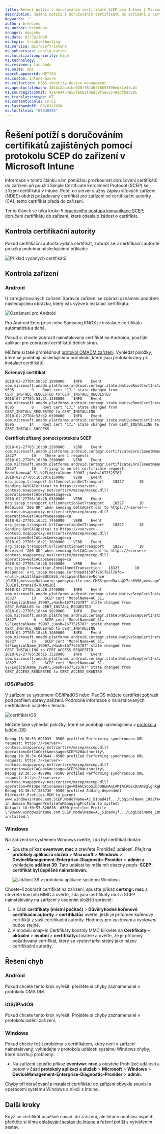 ```yaml
---
title: Řešení potíží s doručováním certifikátů SCEP pro Intune | Microsoft Docs
description: Řešení potíží s doručováním certifikátu do zařízení z certifikační autority při použití profilů certifikátů SCEP s Intune k nasazení certifikátů.
keywords: ''
author: brenduns
ms.author: brenduns
manager: dougeby
ms.date: 01/30/2020
ms.topic: troubleshooting
ms.service: microsoft-intune
ms.subservice: configuration
ms.localizationpriority: high
ms.technology: ''
ms.reviewer: lacranda
ms.suite: ems
search.appverid: MET150
ms.custom: intune-azure
ms.collection: M365-identity-device-management
ms.openlocfilehash: 401bc2abe1be925f78436ff6557896ed51e37cb1
ms.sourcegitcommit: 42a4a4454e56fa681f0ad39f5e585492dfbad286
ms.translationtype: MT
ms.contentlocale: cs-CZ
ms.lasthandoff: 06/03/2020
ms.locfileid: "84330895"
---
```

# <a name="troubleshoot-the-delivery-of-certificates-provisioned-by-scep-to-devices-in-microsoft-intune"></a>Řešení potíží s doručováním certifikátů zajištěných pomocí protokolu SCEP do zařízení v Microsoft Intune

Informace v tomto článku vám pomůžou prozkoumat doručování certifikátů do zařízení při použití Simple Certificate Enrollment Protocol (SCEP) ke zřízení certifikátů v Intune. Poté, co server služby zápisu síťových zařízení (NDES) obdrží požadovaný certifikát pro zařízení od certifikační autority (CA), tento certifikát předá do zařízení.

Tento článek se týká kroku 5 [pracovního postupu komunikace SCEP](troubleshoot-scep-certificate-profiles.md); doručení certifikátu do zařízení, které odeslalo žádost o certifikát.

## <a name="review-the-certification-authority"></a>Kontrola certifikační autority

Pokud certifikační autorita vydala certifikát, zobrazí se v certifikační autoritě položka podobná následujícímu příkladu:

![Příklad vydaných certifikátů](../protect/media/troubleshoot-scep-certificate-delivery/certificate-authority.png)

## <a name="review-the-device"></a>Kontrola zařízení

### <a name="android"></a>Android

U zaregistrovaných zařízení Správce zařízení se zobrazí oznámení podobné následujícímu obrázku, který vás vyzve k instalaci certifikátu:

![Oznámení pro Android](../protect/media/troubleshoot-scep-certificate-delivery/android-notification.png)

Pro Android Enterprise nebo Samsung KNOX je instalace certifikátu automatická a tichá.

Pokud si chcete zobrazit nainstalovaný certifikát na Androidu, použijte aplikaci pro zobrazení certifikátů třetích stran.

Můžete si také prohlédnout [protokol OMADM zařízení](troubleshoot-scep-certificate-profiles.md#logs-for-android-devices). Vyhledat položky, které se podobají následujícímu protokolu, které jsou protokolovány při instalaci certifikátů:

**Kořenový certifikát**:

```
2018-02-27T04:50:52.1890000    INFO    Event     com.microsoft.omadm.platforms.android.certmgr.state.NativeRootCertInstallStateMachine     9595        9    Root cert '17…' state changed from CERT_INSTALL_REQUESTED to CERT_INSTALL_REQUESTED
2018-02-27T04:53:31.1300000    INFO    Event     com.microsoft.omadm.platforms.android.certmgr.state.NativeRootCertInstallStateMachine     9595        0    Root cert '17…' state changed from CERT_INSTALL_REQUESTED to CERT_INSTALLING
2018-02-27T04:53:32.0390000    INFO    Event     com.microsoft.omadm.platforms.android.certmgr.state.NativeRootCertInstallStateMachine     9595       14    Root cert '17…' state changed from CERT_INSTALLING to CERT_INSTALL_SUCCESS
```

**Certifikát zřízený pomocí protokolu SCEP**

```
2018-02-27T05:16:08.2500000    VERB    Event     com.microsoft.omadm.platforms.android.certmgr.CertificateEnrollmentManager    18327       10    There are 1 requests
2018-02-27T05:16:08.2500000    VERB    Event     com.microsoft.omadm.platforms.android.certmgr.CertificateEnrollmentManager    18327       10    Trying to enroll certificate request: ModelName=AC_51…%2FLogicalName_39907…;Hash=1677525787
2018-02-27T05:16:20.6150000    VERB    Event     org.jscep.transport.UrlConnectionGetTransport    18327       10    Sending GetCACert(ca) to https://<server>-contoso.msappproxy.net/certsrv/mscep/mscep.dll?operation=GetCACert&message=ca
2018-02-27T05:16:20.6530000    VERB    Event     org.jscep.transport.UrlConnectionGetTransport    18327       10    Received '200 OK' when sending GetCACert(ca) to https://<server>-contoso.msappproxy.net/certsrv/mscep/mscep.dll?operation=GetCACert&message=ca
2018-02-27T05:16:21.7460000    VERB    Event     org.jscep.transport.UrlConnectionGetTransport    18327       10    Sending GetCACaps(ca) to https://<server>-contoso.msappproxy.net/certsrv/mscep/mscep.dll?operation=GetCACaps&message=ca
2018-02-27T05:16:21.7890000    VERB    Event     org.jscep.transport.UrlConnectionGetTransport    18327       10    Received '200 OK' when sending GetCACaps(ca) to https://<server>-contoso.msappproxy.net/certsrv/mscep/mscep.dll?operation=GetCACaps&message=ca
2018-02-27T05:16:28.0340000    VERB    Event     org.jscep.transaction.EnrollmentTransaction    18327       10    Response: org.jscep.message.CertRep@3150777b[failInfo=<null>,pkiStatus=SUCCESS,recipientNonce=Nonce [GUID],messageData=org.spongycastle.cms.CMSSignedData@27cc8998,messageType=CERT_REP,senderNonce=Nonce [GUID],transId=TRANSID]
2018-02-27T05:16:28.2440000    INFO    Event     com.microsoft.omadm.platforms.android.certmgr.state.NativeScepCertInstallStateMachine    18327       10    SCEP cert 'ModelName=AC_51…%2FLogicalName_39907…;Hash=1677525787' state changed from CERT_ENROLLED to CERT_INSTALL_REQUESTED
2018-02-27T05:18:44.9820000    INFO    Event     com.microsoft.omadm.platforms.android.certmgr.state.NativeScepCertInstallStateMachine    18327        0    SCEP cert 'ModelName=AC_51…%2FLogicalName_39907…;Hash=1677525787' state changed from CERT_INSTALL_REQUESTED to CERT_INSTALLING
2018-02-27T05:18:45.3460000    INFO    Event     com.microsoft.omadm.platforms.android.certmgr.state.NativeScepCertInstallStateMachine    18327       14    SCEP cert 'ModelName=AC_51…%2FLogicalName_39907…;Hash=1677525787' state changed from CERT_INSTALLING to CERT_ACCESS_REQUESTED
2018-02-27T05:20:15.3520000    INFO    Event     com.microsoft.omadm.platforms.android.certmgr.state.NativeScepCertInstallStateMachine    18327       21    SCEP cert 'ModelName=AC_51…%2FLogicalName_39907…;Hash=1677525787' state changed from CERT_ACCESS_REQUESTED to CERT_ACCESS_GRANTED
```

### <a name="iosipados"></a>iOS/iPadOS

V zařízení se systémem iOS/iPadOS nebo iPadOS můžete certifikát zobrazit pod profilem správy zařízení. Podrobné informace o nainstalovaných certifikátech najdete v tématu.

![certifikát iOS](../protect/media/troubleshoot-scep-certificate-delivery/ios-certificate.png)

Můžete také vyhledat položky, které se podobají následujícímu v [protokolu ladění iOS](troubleshoot-scep-certificate-profiles.md#logs-for-ios-and-ipados-devices):

```
Debug 18:30:53.691033 -0500 profiled Performing synchronous URL request: https://<server>-contoso.msappproxy.net/certsrv/mscep/mscep.dll?operation=GetCACert&message=SCEP%20Authority\  
Debug 18:30:54.640644 -0500 profiled Performing synchronous URL request: https://<server>-contoso.msappproxy.net/certsrv/mscep/mscep.dll?operation=GetCACaps&message=SCEP%20Authority\ 
Debug 18:30:55.487908 -0500 profiled Performing synchronous URL request: https://<server>-contoso.msappproxy.net/certsrv/mscep/mscep.dll?operation=PKIOperation&message=MIAGCSqGSIb3DQEHAqCAMIACAQExDzANBglghkgBZQMEAgMFADCABgkqhkiG9w0BBwGggCSABIIZfzCABgkqhkiG9w0BBwOggDCAAgEAMYIBgjCCAX4CAQAwZjBPMRUwEwYKCZImiZPyLGQBGRYFbG9jYWwxHDAaBgoJkiaJk/IsZAEZFgxmb3VydGhjb2ZmZWUxGDAWBgNVBAMTD0ZvdXJ0aENvZmZlZSBDQQITaAAAAAmaneVjEPlcTwAAAAAACTANBgkqhkiG9w0BAQEFAASCAQCqfsOYpuBToerQLkw/tl4tH9E+97TBTjGQN9NCjSgb78fF6edY0pNDU+PH4RB356wv3rfZi5IiNrVu5Od4k6uK4w0582ZM2n8NJFRY7KWSNHsmTIWlo/Vcr4laAtq5rw+CygaYcefptcaamkjdLj07e/Uk4KsetGo7ztPVjSEFwfRIfKv474dLDmPqp0ZwEWRQG 
Debug 18:30:57.285730 -0500 profiled Adding dependent Microsoft.Profiles.MDM to parent www.windowsintune.com.SCEP.ModelName=AC_51bad41f.../LogicalName_1892fe4c...;Hash=-912418295 in domain ManagedProfileToManagingProfile to system\ 
Default 18:30:57.320616 -0500 profiled Profile \'93www.windowsintune.com.SCEP.ModelName=AC_51bad41f.../LogicalName_1892fe4c...;Hash=-912418295\'94 installed.\ 
```

### <a name="windows"></a>Windows

Na zařízení se systémem Windows ověřte, zda byl certifikát dodán:

- Spusťte příkaz **eventvwr. msc** a otevřete Prohlížeč událostí. Přejít na **protokoly aplikací a služeb**  >  **Microsoft**  >  **Windows**  >  **DeviceManagement-Enterprise-Diagnostic-Provider**  >  **admin** a vyhledejte **událost 39**. Tato událost by měla mít obecný popis: **SCEP: certifikát byl úspěšně nainstalován.**

   ![Událost 39 v protokolu aplikace systému Windows](../protect/media/troubleshoot-scep-certificate-delivery/device-app-log.png)

Chcete-li zobrazit certifikát na zařízení, spusťte příkaz **certmgr. msc** a otevřete konzolu MMC a ověřte, zda jsou certifikáty root a SCEP nainstalovány na zařízení v osobním úložišti správně:

   1. V části **certifikáty (místní počítač)**  >  **Důvěryhodné kořenové certifikační autority**  >  **certifikátů**a ověřte, jestli je přítomen kořenový certifikát z vaší certifikační autority. Hodnoty pro *vystavení* a *vystavení* budou stejné.
   2. V modulu snap-in Certifikáty konzoly MMC klikněte na **Certifikáty – aktuální**  >  **osobní**  >  **certifikáty**uživatele a ověřte, že je přítomný požadovaný certifikát, který se *vystaví jako* stejný jako název certifikační autority.

## <a name="troubleshoot-failures"></a>Řešení chyb

### <a name="android"></a>Android

Pokud chcete tento krok vyřešit, přečtěte si chyby zaznamenané v protokolu OMA DM.

### <a name="iosipados"></a>iOS/iPadOS

Pokud chcete tento krok vyřešit, Projděte si chyby zaznamenané v protokolu ladění zařízení.

### <a name="windows"></a>Windows

Pokud chcete řešit problémy s certifikátem, který není v zařízení nainstalovaný, vyhledejte v protokolu událostí systému Windows chyby, které navrhují problémy:

- Na zařízení spusťte příkaz **eventvwr. msc** a otevřete Prohlížeč událostí a potom v části **protokoly aplikací a služeb**  >  **Microsoft**  >  **Windows**  >  **DeviceManagement-Enterprise-Diagnostic-Provider**  >  **admin**.

Chyby při doručování a instalaci certifikátu do zařízení obvykle souvisí s operacemi systému Windows a nikoli s Intune.

## <a name="next-steps"></a>Další kroky

Když se certifikát úspěšně nasadí do zařízení, ale Intune neohlásí úspěch, přečtěte si téma [ohlašování sestav do Intune](troubleshoot-scep-certificate-reporting.md) a řešení potíží s vytvářením sestav.
